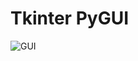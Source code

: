 # Tkinter PyGUI
![GUI](https://user-images.githubusercontent.com/72653426/132729020-ca7468fb-a3d0-445d-8e39-14f54bf8cb9b.jpg)

